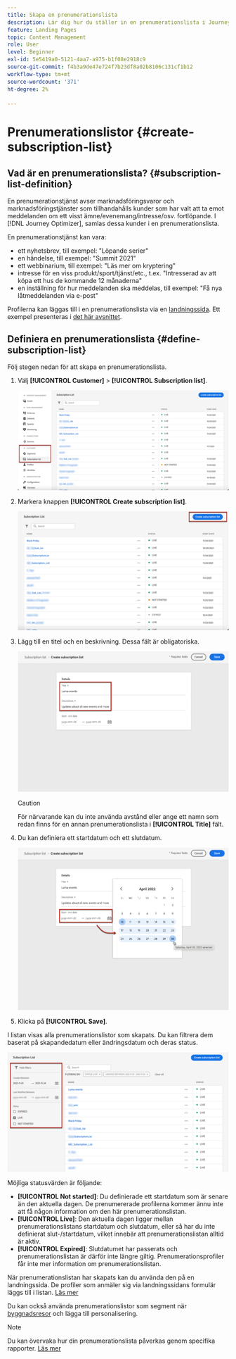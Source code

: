 ```yaml
---
title: Skapa en prenumerationslista
description: Lär dig hur du ställer in en prenumerationslista i Journey Optimizer
feature: Landing Pages
topic: Content Management
role: User
level: Beginner
exl-id: 5e5419a0-5121-4aa7-a975-b1f08e2918c9
source-git-commit: f4b3a9de47e724f7b23df8a02b8106c131cf1b12
workflow-type: tm+mt
source-wordcount: '371'
ht-degree: 2%

---
```


# Prenumerationslistor {#create-subscription-list}

## Vad är en prenumerationslista? {#subscription-list-definition}

En prenumerationstjänst avser marknadsföringsvaror och marknadsföringstjänster som tillhandahålls kunder som har valt att ta emot meddelanden om ett visst ämne/evenemang/intresse/osv. fortlöpande. I [!DNL Journey Optimizer], samlas dessa kunder i en prenumerationslista.

En prenumerationstjänst kan vara:

* ett nyhetsbrev, till exempel: &quot;Löpande serier&quot;
* en händelse, till exempel: &quot;Summit 2021&quot;
* ett webbinarium, till exempel: &quot;Läs mer om kryptering&quot;
* intresse för en viss produkt/sport/tjänst/etc., t.ex. &quot;Intresserad av att köpa ett hus de kommande 12 månaderna&quot;
* en inställning för hur meddelanden ska meddelas, till exempel: &quot;Få nya låtmeddelanden via e-post&quot;

Profilerna kan läggas till i en prenumerationslista via en [landningssida](create-lp.md). Ett exempel presenteras i [det här avsnittet](lp-use-cases.md#subscription-to-a-service).

## Definiera en prenumerationslista {#define-subscription-list}

Följ stegen nedan för att skapa en prenumerationslista.

1. Välj **[!UICONTROL Customer]** > **[!UICONTROL Subscription list]**.

   ![](assets/lp_subscription-lists.png)

1. Markera knappen **[!UICONTROL Create subscription list]**.

   ![](assets/lp_create-subscription-list.png)

1. Lägg till en titel och en beskrivning. Dessa fält är obligatoriska.

   ![](assets/lp_subscription-list-name.png)

   >[!CAUTION]
   >
   >För närvarande kan du inte använda avstånd eller ange ett namn som redan finns för en annan prenumerationslista i **[!UICONTROL Title]** fält.

1. Du kan definiera ett startdatum och ett slutdatum.

   ![](assets/lp_subscription-list-dates.png)

1. Klicka på **[!UICONTROL Save]**.

I listan visas alla prenumerationslistor som skapats. Du kan filtrera dem baserat på skapandedatum eller ändringsdatum och deras status.

![](assets/lp_subscription-filters.png)

Möjliga statusvärden är följande:

* **[!UICONTROL Not started]**: Du definierade ett startdatum som är senare än den aktuella dagen. De prenumererade profilerna kommer ännu inte att få någon information om den här prenumerationslistan.
* **[!UICONTROL Live]**: Den aktuella dagen ligger mellan prenumerationslistans startdatum och slutdatum, eller så har du inte definierat slut-/startdatum, vilket innebär att prenumerationslistan alltid är aktiv.
* **[!UICONTROL Expired]**: Slutdatumet har passerats och prenumerationslistan är därför inte längre giltig. Prenumerationsprofiler får inte mer information om prenumerationslistan.

När prenumerationslistan har skapats kan du använda den på en landningssida. De profiler som anmäler sig via landningssidans formulär läggs till i listan. [Läs mer](design-lp.md)

Du kan också använda prenumerationslistor som segment när [byggnadsresor](../building-journeys/journey-gs.md#jo-build) och lägga till personalisering.

>[!NOTE]
>
>Du kan övervaka hur din prenumerationslista påverkas genom specifika rapporter. [Läs mer](../reports/subscription-report-live.md)
